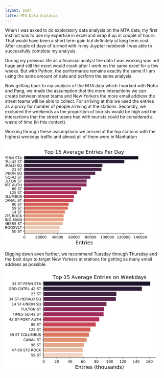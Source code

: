 ```yaml
---
layout: post
title: MTA Data Analysis
---
```


When I was asked to do exploratory data analysis on the MTA data, my first instinct was to use my expertise in excel and wrap it up in couple of hours. That would have been a short term gain but definitely at long term cost. After couple of days of turmoil with in my Juypter notebook I was able to successfully complete my analysis.

During my previous life as a financial analyst the data I was working was not huge and still the excel would crash after I work on the same excel for a few weeks.  But with Python, the performance remains exactly the same if I am using the same amount of data and perform the same analysis.

Now getting back to my analysis of the MTA data which I worked with Noha and Pang, we made the assumption that the more interactions we can create between street teams and New Yorkers the more email address the street teams will be able to collect. For arriving at this we used the entries as a proxy for number of people arriving at the stations. Secondly, we excluded the weekends as the proportion of tourists would be high and the interactions that the street teams had with tourists could be considered a waste of time (in this context). 

Working through these assumptions we arrived at the top stations with the highest weekday traffic and almost all of them were in Manhattan

![avg_per_day](https://github.com/radap009/radap009.github.io/blob/master/images/avg_per_day.svg)


Digging down even further, we recommend Tuesday through Thursday and the best days to target New Yorkers at stations for getting as many email address as possible.

![avg_weekdays](/images/avg_weekdays.svg)


